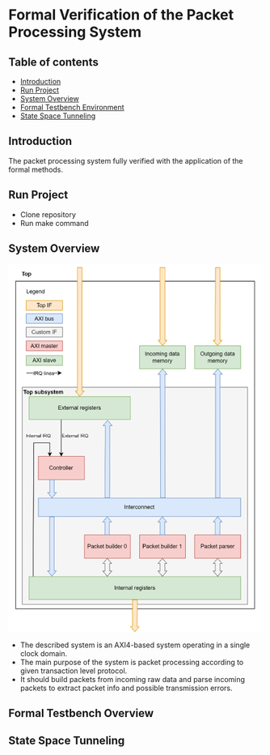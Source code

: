 # Formal Verification of the Packet Processing System

## Table of contents

- [Introduction](#introduction)
- [Run Project](#run-project)
- [System Overview](#system-overview)
- [Formal Testbench Environment](#formal-testbench-overview)
- [State Space Tunneling](#state-space-tunneling)

## Introduction

The packet processing system fully verified with the application of the formal methods. 

## Run Project
- Clone repository
- Run make command
## System Overview

![System Diagram](docs/system_overview.png)

- The described system is an AXI4-based system operating in a single clock domain. 
- The main purpose of the system is packet processing according to given transaction level protocol. 
- It should build packets from incoming raw data and parse incoming packets to extract packet info and possible transmission errors.

## Formal Testbench Overview

## State Space Tunneling

